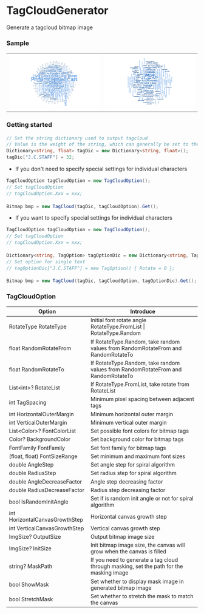 # TagCloudGenerator
Generate a tagcloud bitmap image
### Sample
<table>
  <tr>
    <td><img width=1000 align="center" src="https://github.com/ZjzMisaka/AnimeReport/blob/main/tags.bmp"/></td>
    <td><img width=1000 align="center" src="https://github.com/ZjzMisaka/AnimeReport/blob/main/companies.bmp"/></td>
  </tr>
</table>

### Getting started
``` csharp
// Set the string dictionary used to output tagcloud
// Value is the weight of the string, which can generally be set to the number of occurrences of the string
Dictionary<string, float> tagDic = new Dictionary<string, float>();
tagDic["J.C.STAFF"] = 32;
```
- If you don't need to specify special settings for individual characters
``` csharp
TagCloudOption tagCloudOption = new TagCloudOption();
// Set tagCloudOption
// tagCloudOption.Xxx = xxx;

Bitmap bmp = new TagCloud(tagDic, tagCloudOption).Get();
```
- If you want to specify special settings for individual characters
``` csharp
TagCloudOption tagCloudOption = new TagCloudOption();
// Set tagCloudOption
// tagCloudOption.Xxx = xxx;

Dictionary<string, TagOption> tagOptionDic = new Dictionary<string, TagOption>();
// Set option for single text
// tagOptionDic["J.C.STAFF"] = new TagOption() { Rotate = 0 };

Bitmap bmp = new TagCloud(tagDic, tagCloudOption, tagOptionDic).Get();
```
### TagCloudOption
|Option|Introduce|
|--|--|
|RotateType RotateType|Initial font rotate angle<br>RotateType.FromList \| RotateType.Random|
|float RandomRotateFrom|If RotateType.Random, take random values from RandomRotateFrom and RandomRotateTo|
|float RandomRotateTo|If RotateType.Random, take random values from RandomRotateFrom and RandomRotateTo|
|List\<int>? RotateList|If RotateType.FromList, take rotate from RotateList|
|int TagSpacing|Minimum pixel spacing between adjacent tags|
|int HorizontalOuterMargin|Minimum horizontal outer margin|
|int VerticalOuterMargin|Minimum vertical outer margin|
|List\<Color>? FontColorList|Set possible font colors for bitmap tags|
|Color? BackgroundColor|Set background color for bitmap tags|
|FontFamily FontFamily|Set font family for bitmap tags|
|(float, float) FontSizeRange|Set minimum and maximum font sizes|
|double AngleStep|Set angle step for spiral algorithm|
|double RadiusStep|Set radius step for spiral algorithm|
|double AngleDecreaseFactor|Angle step decreasing factor|
|double RadiusDecreaseFactor|Radius step decreasing factor|
|bool IsRandomInitAngle|Set if is random init angle or not for spiral algorithm|
|int HorizontalCanvasGrowthStep|Horizontal canvas growth step|
|int VerticalCanvasGrowthStep|Vertical canvas growth step|
|ImgSize? OutputSize|Output bitmap image size|
|ImgSize? InitSize|Init bitmap image size, the canvas will grow when the canvas is filled|
|string? MaskPath|If you need to generate a tag cloud through masking, set the path for the masking image|
|bool ShowMask|Set whether to display mask image in generated bitmap image|
|bool StretchMask|Set whether to stretch the mask to match the canvas|